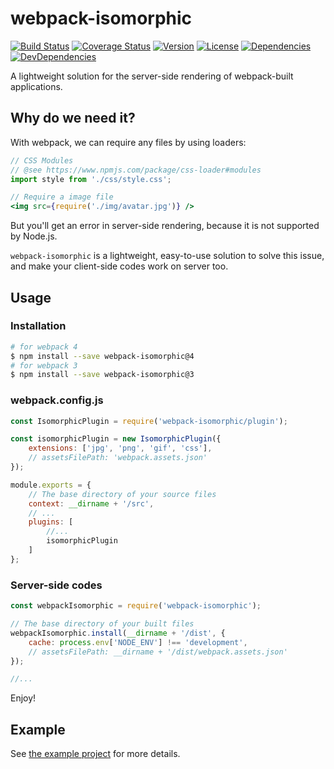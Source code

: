 # webpack-isomorphic

[![Build Status][build-image]][build-url]
[![Coverage Status][coverage-image]][coverage-url]
[![Version][version-image]][version-url]
[![License][license-image]][license-url]
[![Dependencies][dep-image]][dep-url]
[![DevDependencies][dev-dep-image]][dev-dep-url]

A lightweight solution for the server-side rendering of webpack-built applications.

## Why do we need it?

With webpack, we can require any files by using loaders:

```jsx
// CSS Modules
// @see https://www.npmjs.com/package/css-loader#modules
import style from './css/style.css';

// Require a image file
<img src={require('./img/avatar.jpg')} />
```

But you'll get an error in server-side rendering, because it is not supported by Node.js.

`webpack-isomorphic` is a lightweight, easy-to-use solution to solve this issue, and make your client-side codes work on server too.

## Usage

### Installation

```bash
# for webpack 4
$ npm install --save webpack-isomorphic@4
# for webpack 3
$ npm install --save webpack-isomorphic@3
```

### webpack.config.js

```js
const IsomorphicPlugin = require('webpack-isomorphic/plugin');

const isomorphicPlugin = new IsomorphicPlugin({
	extensions: ['jpg', 'png', 'gif', 'css'],
	// assetsFilePath: 'webpack.assets.json'
});

module.exports = {
	// The base directory of your source files
	context: __dirname + '/src',
	// ...
	plugins: [
		//...
		isomorphicPlugin
	]
};
```

### Server-side codes

```js
const webpackIsomorphic = require('webpack-isomorphic');

// The base directory of your built files
webpackIsomorphic.install(__dirname + '/dist', {
	cache: process.env['NODE_ENV'] !== 'development',
	// assetsFilePath: __dirname + '/dist/webpack.assets.json'
});

//...
```

Enjoy!

## Example

See [the example project](https://github.com/Lanfei/webpack-isomorphic/tree/master/example) for more details.

[build-url]: https://circleci.com/gh/Lanfei/webpack-isomorphic
[build-image]: https://img.shields.io/circleci/project/github/Lanfei/webpack-isomorphic.svg
[coverage-url]: https://codecov.io/github/Lanfei/webpack-isomorphic
[coverage-image]: https://img.shields.io/codecov/c/github/Lanfei/webpack-isomorphic.svg
[version-url]: https://npmjs.org/package/webpack-isomorphic
[version-image]: https://img.shields.io/npm/v/webpack-isomorphic.svg
[license-url]: https://github.com/Lanfei/webpack-isomorphic/blob/master/LICENSE
[license-image]: https://img.shields.io/npm/l/webpack-isomorphic.svg
[dep-url]: https://david-dm.org/Lanfei/webpack-isomorphic
[dep-image]: https://david-dm.org/Lanfei/webpack-isomorphic/status.svg
[dev-dep-url]: https://david-dm.org/Lanfei/webpack-isomorphic?type=dev
[dev-dep-image]: https://david-dm.org/Lanfei/webpack-isomorphic/dev-status.svg
